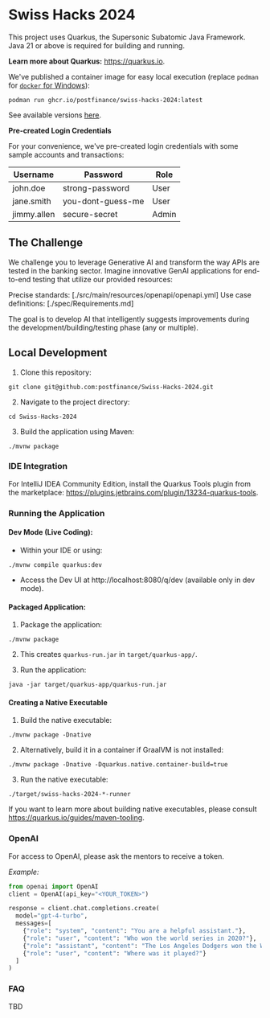 # Swiss Hacks 2024

This project uses Quarkus, the Supersonic Subatomic Java Framework. Java 21 or above is required for building and
running.

**Learn more about Quarkus:** https://quarkus.io.

We've published a container image for easy local execution (replace `podman`
for [`docker` for Windows](https://docs.docker.com/desktop/install/windows-install)):

```shell
podman run ghcr.io/postfinance/swiss-hacks-2024:latest
```

See available versions [here](https://github.com/postfinance/Swiss-Hacks-2024/tags).

**Pre-created Login Credentials**

For your convenience, we've pre-created login credentials with some sample accounts and transactions:

| Username    | Password          | Role  |
|-------------|-------------------|-------|
| john.doe    | strong-password   | User  |
| jane.smith  | you-dont-guess-me | User  |
| jimmy.allen | secure-secret     | Admin |

## The Challenge

We challenge you to leverage Generative AI and transform the way APIs are tested in the banking sector. Imagine
innovative GenAI applications for end-to-end testing that utilize our provided resources:

Precise standards: [./src/main/resources/openapi/openapi.yml]
Use case definitions: [./spec/Requirements.md]

The goal is to develop AI that intelligently suggests improvements during the development/building/testing phase (any or
multiple).

## Local Development

1. Clone this repository:

```shell
git clone git@github.com:postfinance/Swiss-Hacks-2024.git
```

2. Navigate to the project directory:

```shell
cd Swiss-Hacks-2024
```

3. Build the application using Maven:

```shell
./mvnw package
```

### IDE Integration

For IntelliJ IDEA Community Edition, install the Quarkus Tools plugin from the
marketplace: https://plugins.jetbrains.com/plugin/13234-quarkus-tools.

### Running the Application

#### Dev Mode (Live Coding):

* Within your IDE or using:

```shell script
./mvnw compile quarkus:dev
```

* Access the Dev UI at http://localhost:8080/q/dev (available only in dev mode).

#### Packaged Application:

1. Package the application:

```shell script
./mvnw package
```

2. This creates `quarkus-run.jar` in `target/quarkus-app/`.

3. Run the application:

```shell
java -jar target/quarkus-app/quarkus-run.jar
```

#### Creating a Native Executable

1. Build the native executable:

```shell script
./mvnw package -Dnative
```

2. Alternatively, build it in a container if GraalVM is not installed:

```shell script
./mvnw package -Dnative -Dquarkus.native.container-build=true
```

3. Run the native executable:

```shell
./target/swiss-hacks-2024-*-runner
```

If you want to learn more about building native executables, please
consult https://quarkus.io/guides/maven-tooling.

### OpenAI
For access to OpenAI, please ask the mentors to receive a token.

*Example:*
```python 
from openai import OpenAI
client = OpenAI(api_key="<YOUR_TOKEN>")

response = client.chat.completions.create(
  model="gpt-4-turbo",
  messages=[
    {"role": "system", "content": "You are a helpful assistant."},
    {"role": "user", "content": "Who won the world series in 2020?"},
    {"role": "assistant", "content": "The Los Angeles Dodgers won the World Series in 2020."},
    {"role": "user", "content": "Where was it played?"}
  ]
)
```


### FAQ
TBD
